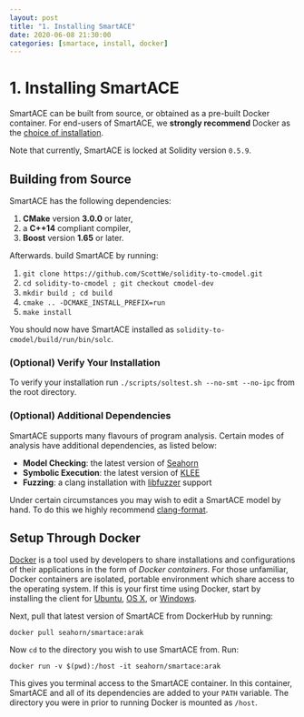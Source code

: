 ```yaml
---
layout: post
title: "1. Installing SmartACE"
date: 2020-06-08 21:30:00
categories: [smartace, install, docker]
---
```


# 1. Installing SmartACE

SmartACE can be built from source, or obtained as a pre-built Docker container.
For end-users of SmartACE, we **strongly recommend** Docker as the
[choice of installation](#setup-through-docker).

Note that currently, SmartACE is locked at Solidity version `0.5.9`.

## Building from Source

SmartACE has the following dependencies:

  1. **CMake** version **3.0.0** or later,
  2. a **C++14** compliant compiler,
  3. **Boost** version **1.65** or later.

Afterwards. build SmartACE by running:

  1. `git clone https://github.com/ScottWe/solidity-to-cmodel.git`
  2. `cd solidity-to-cmodel ; git checkout cmodel-dev`
  3. `mkdir build ; cd build`
  4. `cmake .. -DCMAKE_INSTALL_PREFIX=run`
  5. `make install`

You should now have SmartACE installed as
`solidity-to-cmodel/build/run/bin/solc`.

### (Optional) Verify Your Installation

To verify your installation run `./scripts/soltest.sh --no-smt --no-ipc` from
the root directory.

### (Optional) Additional Dependencies

SmartACE supports many flavours of program analysis. Certain modes of analysis
have additional dependencies, as listed below:

  * **Model Checking**: the latest version of
    [Seahorn](https://github.com/seahorn/seahorn)
  * **Symbolic Execution**: the latest version of
    [KLEE](https://github.com/klee/klee)
  * **Fuzzing**: a clang installation with
    [libfuzzer](https://llvm.org/docs/LibFuzzer.html) support

Under certain circumstances you may wish to edit a SmartACE model by hand. To do
this we highly recommend
[clang-format](https://clang.llvm.org/docs/ClangFormat.html).

## Setup Through Docker

[Docker](https://www.docker.com/) is a tool used by developers to share
installations and configurations of their applications in the form of *Docker
containers*. For those unfamiliar, Docker containers are isolated, portable
environment which share access to the operating system. If this is your first
time using Docker, start by installing the client for
[Ubuntu](https://docs.docker.com/installation/ubuntulinux/),
[OS X](https://docs.docker.com/installation/mac/), or
[Windows](https://docs.docker.com/installation/windows/).

Next, pull that latest version of SmartACE from DockerHub by running:

```
docker pull seahorn/smartace:arak
```

Now `cd` to the directory you wish to use SmartACE from. Run:

```
docker run -v $(pwd):/host -it seahorn/smartace:arak
```

This gives you terminal access to the SmartACE container. In this container,
SmartACE and all of its dependencies are added to your `PATH` variable. The
directory you were in prior to running Docker is mounted as `/host`.
